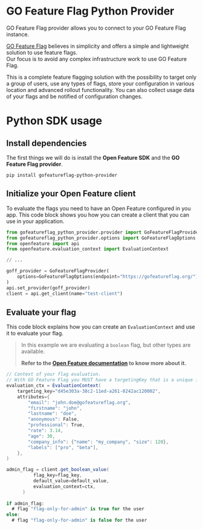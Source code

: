 # GO Feature Flag Python Provider

GO Feature Flag provider allows you to connect to your GO Feature Flag instance.  

[GO Feature Flag](https://gofeatureflag.org) believes in simplicity and offers a simple and lightweight solution to use feature flags.  
Our focus is to avoid any complex infrastructure work to use GO Feature Flag.

This is a complete feature flagging solution with the possibility to target only a group of users, use any types of flags, store your configuration in various location and advanced rollout functionality. You can also collect usage data of your flags and be notified of configuration changes.

# Python SDK usage

## Install dependencies

The first things we will do is install the **Open Feature SDK** and the **GO Feature Flag provider**.

```shell
pip install gofeatureflag-python-provider
```

## Initialize your Open Feature client

To evaluate the flags you need to have an Open Feature configured in you app.
This code block shows you how you can create a client that you can use in your application.

```python
from gofeatureflag_python_provider.provider import GoFeatureFlagProvider
from gofeatureflag_python_provider.options import GoFeatureFlagOptions
from openfeature import api
from openfeature.evaluation_context import EvaluationContext

// ...

goff_provider = GoFeatureFlagProvider(
    options=GoFeatureFlagOptions(endpoint="https://gofeatureflag.org/")
)
api.set_provider(goff_provider)
client = api.get_client(name="test-client")
```

## Evaluate your flag

This code block explains how you can create an `EvaluationContext` and use it to evaluate your flag.


> In this example we are evaluating a `boolean` flag, but other types are available.
> 
> **Refer to the [Open Feature documentation](https://docs.openfeature.dev/docs/reference/concepts/evaluation-api#basic-evaluation) to know more about it.**

```csharp
// Context of your flag evaluation.
// With GO Feature Flag you MUST have a targetingKey that is a unique identifier of the user.
evaluation_ctx = EvaluationContext(
    targeting_key="d45e303a-38c2-11ed-a261-0242ac120002",
    attributes={
        "email": "john.doe@gofeatureflag.org",
        "firstname": "john",
        "lastname": "doe",
        "anonymous": False,
        "professional": True,
        "rate": 3.14,
        "age": 30,
        "company_info": {"name": "my_company", "size": 120},
        "labels": ["pro", "beta"],
    },
)

admin_flag = client.get_boolean_value(
          flag_key=flag_key,
          default_value=default_value,
          evaluation_context=ctx,
      )
      
if admin_flag:
  # flag "flag-only-for-admin" is true for the user
else:
  # flag "flag-only-for-admin" is false for the user
```
